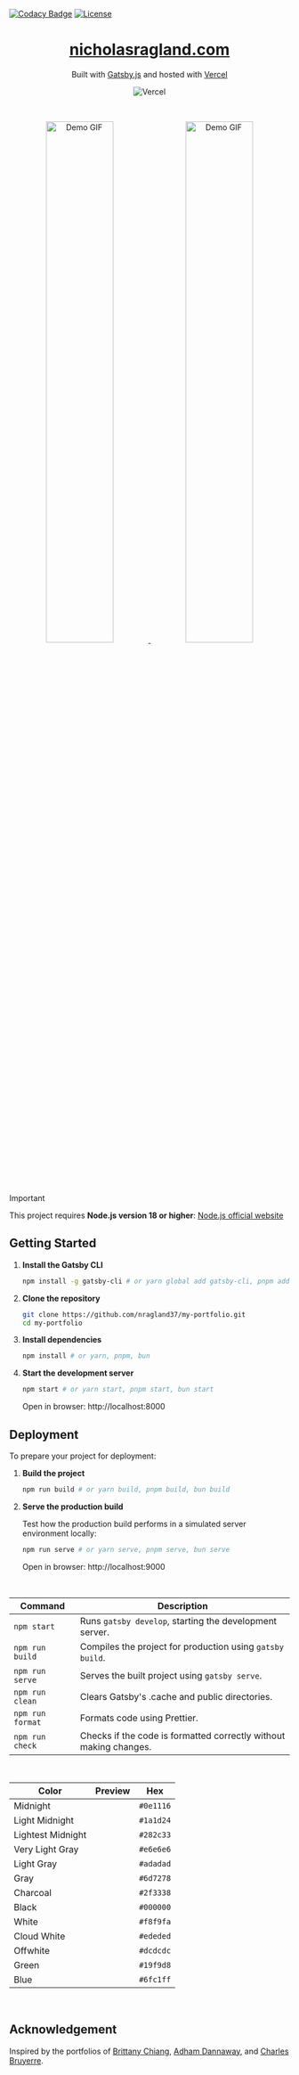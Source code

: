 [![Codacy Badge](https://app.codacy.com/project/badge/Grade/6ad1d4af511a4c6b8944e8b681bab07f)](https://app.codacy.com/gh/nragland37/my-portfolio/dashboard?utm_source=gh&utm_medium=referral&utm_content=&utm_campaign=Badge_grade)
[![License](https://img.shields.io/badge/license-MIT-blue)](https://github.com/nragland37/my-portfolio/blob/main/LICENSE)

<!--
<div align="center">
  <a href="https://www.nicholasragland.com/" target="_blank">
    <img alt="Logo" src="/static/assets/logo-dark.gif" width="20%" />
  </a>
</div>
-->

<h1 align="center">
  <a href="https://www.nicholasragland.com/" target="_blank">
    nicholasragland.com
  </a>
</h1>

<p align="center">
  Built with <a href="https://www.gatsbyjs.com/" target="_blank">Gatsby.js</a> and hosted with <a href="https://www.vercel.com/" target="_blank">Vercel</a>
</p>

<div align="center">
  
![Vercel](https://vercelbadge.vercel.app/api/nragland37/my-portfolio)

<br />

<a href="https://www.nicholasragland.com/" target="_blank"> <img alt="Demo GIF" src="/static/assets/demo.gif" width="49%" /> </a>
<a href="https://www.nicholasragland.com/" target="_blank"> <img alt="Demo GIF" src="/static/assets/demo_light.gif" width="49%" /> </a>

</div>

> [!IMPORTANT]
> This project requires **Node.js version 18 or higher**: [Node.js official website](https://nodejs.org/)

## Getting Started

1. **Install the Gatsby CLI**

   ```sh
   npm install -g gatsby-cli # or yarn global add gatsby-cli, pnpm add --global gatsby-cli, bun add --global gatsby-cli
   ```

2. **Clone the repository**

   ```sh
   git clone https://github.com/nragland37/my-portfolio.git
   cd my-portfolio
   ```

3. **Install dependencies**

   ```sh
   npm install # or yarn, pnpm, bun
   ```

4. **Start the development server**
   ```sh
   npm start # or yarn start, pnpm start, bun start
   ```
   Open in browser: http://localhost:8000

## Deployment

To prepare your project for deployment:

1. **Build the project**

   ```sh
   npm run build # or yarn build, pnpm build, bun build
   ```

2. **Serve the production build**

   Test how the production build performs in a simulated server environment locally:

   ```sh
   npm run serve # or yarn serve, pnpm serve, bun serve
   ```

   Open in browser: http://localhost:9000

<br />
  
| Command        | Description                                                      |
| -------------- | ---------------------------------------------------------------- |
| `npm start`    | Runs `gatsby develop`, starting the development server.          |
| `npm run build`| Compiles the project for production using `gatsby build`.        |
| `npm run serve`| Serves the built project using `gatsby serve`.                   |
| `npm run clean`| Clears Gatsby's .cache and public directories.                   |
| `npm run format`| Formats code using Prettier.                                    |
| `npm run check`| Checks if the code is formatted correctly without making changes.|

<br />

| Color             | Preview                                                                 | Hex       |
| ----------------- | ----------------------------------------------------------------------- | --------- |
| Midnight          | <img src="https://www.colorhexa.com/0e1116.png" width=100% height="12"> | `#0e1116` |
| Light Midnight    | <img src="https://www.colorhexa.com/1a1d24.png" width=100% height="12"> | `#1a1d24` |
| Lightest Midnight | <img src="https://www.colorhexa.com/282c33.png" width=100% height="12"> | `#282c33` |
| Very Light Gray   | <img src="https://www.colorhexa.com/e6e6e6.png" width=100% height="12"> | `#e6e6e6` |
| Light Gray        | <img src="https://www.colorhexa.com/adadad.png" width=100% height="12"> | `#adadad` |
| Gray              | <img src="https://www.colorhexa.com/6d7278.png" width=100% height="12"> | `#6d7278` |
| Charcoal          | <img src="https://www.colorhexa.com/2f3338.png" width=100% height="12"> | `#2f3338` |
| Black             | <img src="https://www.colorhexa.com/000000.png" width=100% height="12"> | `#000000` |
| White             | <img src="https://www.colorhexa.com/f8f9fa.png" width=100% height="12"> | `#f8f9fa` |
| Cloud White       | <img src="https://www.colorhexa.com/ededed.png" width=100% height="12"> | `#ededed` |
| Offwhite          | <img src="https://www.colorhexa.com/dcdcdc.png" width=100% height="12"> | `#dcdcdc` |
| Green             | <img src="https://www.colorhexa.com/19f9d8.png" width=100% height="12"> | `#19f9d8` |
| Blue              | <img src="https://www.colorhexa.com/6fc1ff.png" width=100% height="12"> | `#6fc1ff` |

<br />

## Acknowledgement

Inspired by the portfolios of [Brittany Chiang](https://v4.brittanychiang.com/), [Adham Dannaway](https://www.adhamdannaway.com/), and [Charles Bruyerre](https://itssharl.ee/fr).
